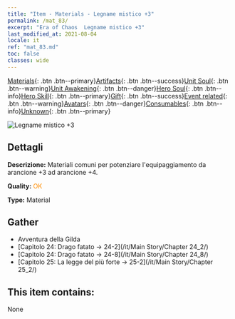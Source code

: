 ```yaml
---
title: "Item - Materials - Legname mistico +3"
permalink: /mat_83/
excerpt: "Era of Chaos  Legname mistico +3"
last_modified_at: 2021-08-04
locale: it
ref: "mat_83.md"
toc: false
classes: wide
---
```

 [Materials](/ItemsIT/){: .btn .btn--primary}[Artifacts](/ItemsIT/Artifacts/){: .btn .btn--success}[Unit Soul](/ItemsIT/UnitSoul/){: .btn .btn--warning}[Unit Awakening](/ItemsIT/UnitAwakening/){: .btn .btn--danger}[Hero Soul](/ItemsIT/HeroSoul/){: .btn .btn--info}[Hero Skill](/ItemsIT/HeroSkill/){: .btn .btn--primary}[Gift](/ItemsIT/Gift/){: .btn .btn--success}[Event related](/ItemsIT/Events/){: .btn .btn--warning}[Avatars](/ItemsIT/Avatars/){: .btn .btn--danger}[Consumables](/ItemsIT/Consumables/){: .btn .btn--info}[Unknown](/ItemsIT/Unknown/){: .btn .btn--primary}

 ![Legname mistico +3](/images/t/i_cailiao_mucai3.png)

## Dettagli
 **Descrizione:** Materiali comuni per potenziare l'equipaggiamento da arancione +3 ad arancione +4.

 **Quality:** <span style="color: #FF8C00">OK</span>

 **Type:** Material

## Gather

*    Avventura della Gilda 
*    [Capitolo 24: Drago fatato -> 24-2](/it/Main Story/Chapter 24_2/) 
*    [Capitolo 24: Drago fatato -> 24-8](/it/Main Story/Chapter 24_8/) 
*    [Capitolo 25: La legge del più forte -> 25-2](/it/Main Story/Chapter 25_2/) 

## This item contains:

  None


